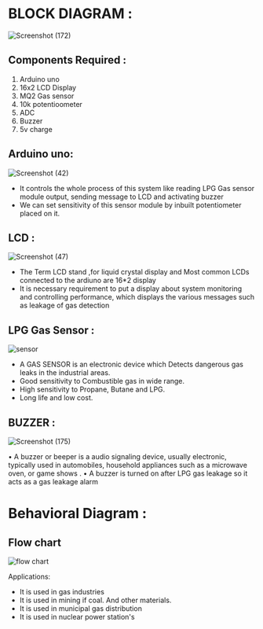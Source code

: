 
# BLOCK DIAGRAM :
![Screenshot (172)](https://user-images.githubusercontent.com/98826329/156936425-32d65a0c-5d59-4476-8683-f2002e53591a.png)

## Components Required :
1) Arduino uno
2) 16x2 LCD Display
3) MQ2 Gas sensor
4) 10k potentioometer
5) ADC
6) Buzzer
7) 5v charge

## Arduino uno:
![Screenshot (42)](https://user-images.githubusercontent.com/98826329/155743782-a2c80015-f809-417d-80a3-76dfdb9bdebe.png)
*	It  controls the whole process of this system like reading LPG Gas sensor module output, sending message to LCD and activating buzzer 
*	We can set sensitivity of this sensor module by inbuilt potentiometer placed on it.

## LCD : 
![Screenshot (47)](https://user-images.githubusercontent.com/98826329/155748710-974898bc-56ef-49d1-bb33-3a436c36dd74.png)

* The Term LCD stand ,for liquid crystal display and Most common LCDs connected to the ardiuno are 16*2 display
*	It is necessary requirement to put a display about system monitoring and controlling performance, which displays the various messages such as leakage of gas detection


## LPG Gas Sensor :

![sensor](https://user-images.githubusercontent.com/98826329/156936431-bd128bde-0e77-47b7-b7fb-90541b6b86f4.png)
*	A GAS SENSOR is an electronic device which Detects dangerous gas leaks in the industrial areas.
*	Good sensitivity to Combustible gas in wide range. 
*	High sensitivity to Propane, Butane and LPG.
*	Long life and low cost.

## BUZZER :

![Screenshot (175)](https://user-images.githubusercontent.com/98826329/156938473-ff9d91ec-2b8f-4930-a94c-d97590f8c18e.png)

•	A buzzer or beeper is a audio signaling device, usually electronic, typically used in automobiles, household appliances such as a microwave oven, or game shows .
•	A buzzer is turned on after LPG gas leakage so it acts as a gas leakage alarm

# Behavioral Diagram :
## Flow chart
![flow chart](https://user-images.githubusercontent.com/98826329/156937044-90140fc4-c3ff-40bb-afa5-b7fff8e92452.png)


Applications:
*	It is used in gas industries
*	It is used in mining if coal. And other materials.
*	It is used in municipal gas distribution
*	It is used in nuclear power station's
